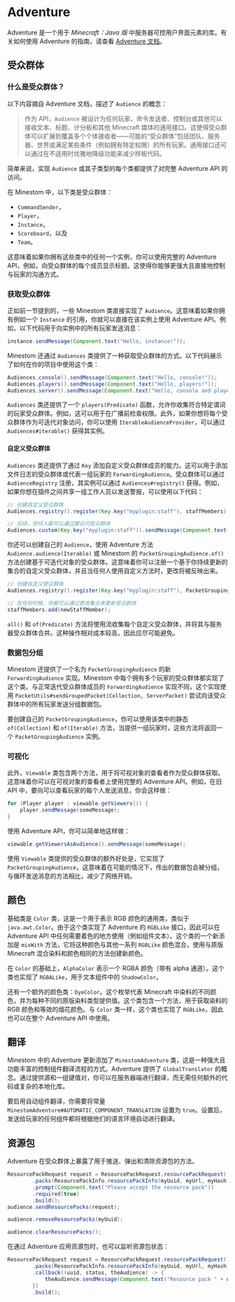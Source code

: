 # Adventure

Adventure 是一个用于 _Minecraft：Java 版_ 中服务器可控用户界面元素的库。有关如何使用 Adventure 的指南，请查看 [Adventure 文档](https://docs.adventure.kyori.net/ )。

## 受众群体

### 什么是受众群体？

以下内容摘自 Adventure 文档，描述了 `Audience` 的概念：

> 作为 API，`Audience` 被设计为任何玩家、命令发送者、控制台或其他可以接收文本、标题、计分板和其他 Minecraft 媒体的通用接口。这使得受众群体可以扩展到覆盖多个个体接收者——可能的“受众群体”包括团队、服务器、世界或满足某些条件（例如拥有特定权限）的所有玩家。通用接口还可以通过在不适用时优雅地降级功能来减少样板代码。

简单来说，实现 `Audience` 或其子类型的每个类都提供了对完整 Adventure API 的访问。

在 Minestom 中，以下类是受众群体：

* `CommandSender`，
* `Player`，
* `Instance`，
* `Scoreboard`，以及
* `Team`。

这意味着如果你拥有这些类中的任何一个实例，你可以使用完整的 Adventure API，例如，向受众群体的每个成员显示标题。这使得你能够更强大且直接地控制与玩家的沟通方式。

### 获取受众群体

正如前一节提到的，一些 Minestom 类直接实现了 `Audience`。这意味着如果你拥有例如一个 `Instance` 的引用，你就可以直接在该实例上使用 Adventure API。例如，以下代码用于向实例中的所有玩家发送消息：

```java
instance.sendMessage(Component.text("Hello, instance!"));
```

Minestom 还通过 `Audiences` 类提供了一种获取受众群体的方式。以下代码展示了如何在你的项目中使用这个类：

```java
Audiences.console().sendMessage(Component.text("Hello, console!"));
Audiences.players().sendMessage(Component.text("Hello, players!"));
Audiences.server().sendMessage(Component.text("Hello, console and players!"));
```

`Audiences` 类还提供了一个 `players(Predicate)` 函数，允许你收集符合特定谓词的玩家受众群体。例如，这可以用于在广播前检查权限。此外，如果你想将每个受众群体作为可迭代对象访问，你可以使用 `IterableAudienceProvider`，可以通过 `Audiences#iterable()` 获得其实例。

#### 自定义受众群体

`Audiences` 类还提供了通过 `Key` 添加自定义受众群体成员的能力。这可以用于添加文件日志的受众群体或代表一组玩家的 `ForwardingAudience`。受众群体可以通过 `AudienceRegistry` 注册，其实例可以通过 `Audiences#registry()` 获得。例如，如果你想在插件之间共享一组工作人员以发送警报，可以使用以下代码：

```java
// 创建自定义受众群体
Audiences.registry().register(Key.key("myplugin:staff"), staffMembers);

// 后续，任何人都可以通过键访问受众群体
Audiences.custom(Key.key("myplugin:staff")).sendMessage(Component.text("Hello, staff!"));
```

你还可以创建自己的 `Audience`，使用 Adventure 方法 `Audience.audience(Iterable)` 或 Minestom 的 `PacketGroupingAudience.of()` 方法创建基于可迭代对象的受众群体。这意味着你可以注册一个基于你持续更新的集合的自定义受众群体，并且当任何人使用自定义方法时，更改将被反映出来。

```java
// 创建自定义受众群体
Audiences.registry().register(Key.key("myplugin:staff"), PacketGroupingAudience.of(staffMembers));

// 在任何时候，你都可以通过更改集合来更新受众群体
staffMembers.add(newStaffMember);
```

`all()` 和 `of(Predicate)` 方法将使用流收集每个自定义受众群体，并将其与服务器受众群体合并。这种操作相对成本较高，因此应尽可能避免。

### 数据包分组

Minestom 还提供了一个名为 `PacketGroupingAudience` 的新 `ForwardingAudience` 实现。Minestom 中每个拥有多个玩家的受众群体都实现了这个类。与正常迭代受众群体成员的 `ForwardingAudience` 实现不同，这个实现使用 `PacketUtils#sendGroupedPacket(Collection, ServerPacket)` 尝试向该受众群体中的所有玩家发送分组数据包。

要创建自己的 `PacketGroupingAudience`，你可以使用该类中的静态 `of(Collection)` 和 `of(Iterable)` 方法，当提供一组玩家时，这些方法将返回一个 `PacketGroupingAudience` 实例。

### 可视化

此外，`Viewable` 类包含两个方法，用于将可视对象的查看者作为受众群体获取。这意味着你可以在可视对象的查看者上使用完整的 Adventure API。例如，在旧 API 中，要向可以查看玩家的每个人发送消息，你会这样做：

```java
for (Player player : viewable.getViewers()) {
    player.sendMessage(someMessage);
}
```

使用 Adventure API，你可以简单地这样做：

```java
viewable.getViewersAsAudience().sendMessage(someMessage);
```

使用 `Viewable` 类提供的受众群体的额外好处是，它实现了 `PacketGroupingAudience`，这意味着在可能的情况下，传出的数据包会被分组，与循环发送消息的方法相比，减少了网络开销。

## 颜色

基础类是 `Color` 类，这是一个用于表示 RGB 颜色的通用类，类似于 `java.awt.Color`。由于这个类实现了 Adventure 的 `RGBLike` 接口，因此可以在 Adventure API 中任何需要着色的地方使用（例如组件文本）。这个类的一个新添加是 `mixWith` 方法，它将这种颜色与其他一系列 `RGBLike` 颜色混合，使用与原版 Minecraft 混合染料和颜色相同的方法创建新颜色。

在 `Color` 的基础上，`AlphaColor` 表示一个 RGBA 颜色（带有 alpha 通道）。这个类也实现了 `RGBALike`，用于文本组件中的 `ShadowColor`。

还有一个额外的颜色类：`DyeColor`。这个枚举代表 Minecraft 中染料的不同颜色，并为每种不同的原版染料类型提供值。这个类包含一个方法，用于获取染料的 RGB 颜色和等效的烟花颜色。与 `Color` 类一样，这个类也实现了 `RGBLike`，因此也可以在整个 Adventure API 中使用。

## 翻译

Minestom 中的 Adventure 更新添加了 `MinestomAdventure` 类，这是一种强大且功能丰富的控制组件翻译流程的方式。Adventure 提供了 `GlobalTranslator` 的概念。通过提供源和一组键值对，你可以在服务器端进行翻译，而无需任何额外的代码或复杂的本地化库。

要启用自动组件翻译，你需要将常量 `MinestomAdventure#AUTOMATIC_COMPONENT_TRANSLATION` 设置为 `true`。设置后，发送给玩家的任何组件都将根据他们的语言环境自动进行翻译。

## 资源包

Adventure 在受众群体上暴露了用于推送、弹出和清除资源包的方法。

```java
ResourcePackRequest request = ResourcePackRequest.resourcePackRequest()
        .packs(ResourcePackInfo.resourcePackInfo(myUuid, myUrl, myHash))
        .prompt(Component.text("Please accept the resource pack"))
        .required(true)
        .build();
audience.sendResourcePacks(request);

audience.removeResourcePacks(myUuid);

audience.clearResourcePacks();
```

在通过 Adventure 应用资源包时，也可以监听资源包状态：

```java
ResourcePackRequest request = ResourcePackRequest.resourcePackRequest()
        .packs(ResourcePackInfo.resourcePackInfo(myUuid, myUrl, myHash))
        .callback((uuid, status, theAudience) -> {
            theAudience.sendMessage(Component.text("Resource pack " + uuid + " status: " + status));
        })
        .build();
```
